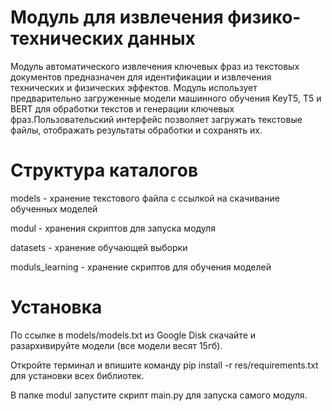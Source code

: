 # Модуль для извлечения физико-технических данных
Модуль автоматического извлечения ключевых фраз из текстовых документов предназначен для идентификации и извлечения технических и физических эффектов. Модуль использует предварительно загруженные модели машинного обучения KeyT5, T5 и BERT для обработки текстов и генерации ключевых фраз.Пользовательский интерфейс позволяет загружать текстовые файлы, отображать результаты обработки и сохранять их.

# Структура каталогов
models - хранение текстового файла с ссылкой на скачивание обученных моделей

modul - хранения скриптов для запуска модуля

datasets - хранение обучающей выборки

moduls_learning - хранение скриптов для обучения моделей

# Установка
По ссылке в models/models.txt из Google Disk скачайте и разархивируйте модели (все модели весят 15гб).

Откройте терминал и впишите команду pip install -r res/requirements.txt для установки всех библиотек.

В папке modul запустите скрипт main.py для запуска самого модуля.
